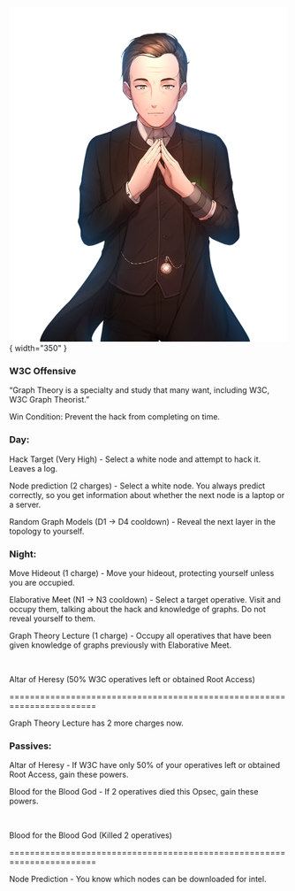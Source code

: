 ![w3cgraphtheorist.png](Images/w3cgraphtheorist.png){ width="350" }

### **W3C Offensive**

“Graph Theory is a specialty and study that many want, including W3C, W3C Graph Theorist.”

Win Condition: Prevent the hack from completing on time.

### **Day:**

Hack Target (Very High) - Select a white node and attempt to hack it. Leaves a log.

Node prediction (2 charges) - Select a white node. You always predict correctly, so you get information about whether the next node is a laptop or a server.

Random Graph Models (D1 -> D4 cooldown) - Reveal the next layer in the topology to yourself.

### **Night:**

Move Hideout (1 charge) - Move your hideout, protecting yourself unless you are occupied.

Elaborative Meet (N1 -> N3 cooldown) - Select a target operative. Visit and occupy them, talking about the hack and knowledge of graphs. Do not reveal yourself to them.

Graph Theory Lecture (1 charge) - Occupy all operatives that have been given knowledge of graphs previously with Elaborative Meet.

<br>

Altar of Heresy (50% W3C operatives left or obtained Root Access)

=======================================================================

Graph Theory Lecture has 2 more charges now.

### **Passives:**

Altar of Heresy - If W3C have only 50% of your operatives left or obtained Root Access, gain these powers.

Blood for the Blood God - If 2 operatives died this Opsec, gain these powers.

<br>

Blood for the Blood God (Killed 2 operatives)

=======================================================================

Node Prediction - You know which nodes can be downloaded for intel.